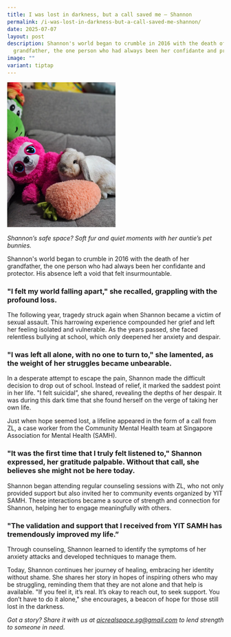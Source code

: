 ```yaml
---
title: I was lost in darkness, but a call saved me – Shannon
permalink: /i-was-lost-in-darkness-but-a-call-saved-me-shannon/
date: 2025-07-07
layout: post
description: Shannon's world began to crumble in 2016 with the death of her
  grandfather, the one person who had always been her confidante and protector.
image: ""
variant: tiptap
---
```

<p></p>
<div class="isomer-image-wrapper">
<img style="width: 50%;" height="auto" width="100%" alt="Shannon's soft toys and bunny" src="/images/shannons_safe_space.jpg">
</div>
<p><em>Shannon’s safe space? Soft fur and quiet moments with her auntie’s pet bunnies.</em>
</p>
<p>Shannon's world began to crumble in 2016 with the death of her grandfather,
the one person who had always been her confidante and protector. His absence
left a void that felt insurmountable.</p>
<h3><strong>"I felt my world falling apart," she recalled, grappling with the profound loss.</strong></h3>
<p>The following year, tragedy struck again when Shannon became a victim
of sexual assault. This harrowing experience compounded her grief and left
her feeling isolated and vulnerable. As the years passed, she faced relentless
bullying at school, which only deepened her anxiety and despair.</p>
<h3><strong>"I was left all alone, with no one to turn to," she lamented, as the weight of her struggles became unbearable.</strong></h3>
<p>In a desperate attempt to escape the pain, Shannon made the difficult
decision to drop out of school. Instead of relief, it marked the saddest
point in her life. "I felt suicidal”, she shared, revealing the depths
of her despair. It was during this dark time that she found herself on
the verge of taking her own life.</p>
<p>Just when hope seemed lost, a lifeline appeared in the form of a call
from ZL, a case worker from the Community Mental Health team at Singapore
Association for Mental Health (SAMH).</p>
<h3><strong>"It was the first time that I truly felt listened to," Shannon expressed, her gratitude palpable. Without that call, she believes she might not be here today.</strong></h3>
<p>Shannon began attending regular counseling sessions with ZL, who not only
provided support but also invited her to community events organized by
YIT SAMH. These interactions became a source of strength and connection
for Shannon, helping her to engage meaningfully with others.</p>
<h3><strong>"The validation and support that I received from YIT SAMH has tremendously improved my life.”</strong></h3>
<p>Through counseling, Shannon learned to identify the symptoms of her anxiety
attacks and developed techniques to manage them.</p>
<p>Today, Shannon continues her journey of healing, embracing her identity
without shame. She shares her story in hopes of inspiring others who may
be struggling, reminding them that they are not alone and that help is
available. "If you feel it, it’s real. It’s okay to reach out, to seek
support. You don’t have to do it alone," she encourages, a beacon of hope
for those still lost in the darkness.</p>
<p><em>Got a story? Share it with us at <a href="mailto:aicrealspace.sg@gmail.com" rel="noopener noreferrer nofollow" target="_blank"><u>aicrealspace.sg@gmail.com</u></a> to lend strength to someone in need.</em>
</p>